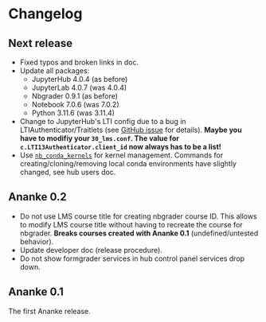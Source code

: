 # Changelog

## Next release

* Fixed typos and broken links in doc.
* Update all packages:
  * JupyterHub 4.0.4 (as before)
  * JupyterLab 4.0.7 (was 4.0.4)
  * Nbgrader 0.9.1 (as before)
  * Notebook 7.0.6 (was 7.0.2)
  * Python 3.11.6 (was 3.11.4)
* Change to JupyterHub's LTI config due to a bug in LTIAuthenticator/Traitlets (see [GitHub issue](https://github.com/jupyterhub/ltiauthenticator/issues/177) for details). **Maybe you have to modifiy your `30_lms.conf`. The value for `c.LTI13Authenticator.client_id` now always has to be a list!**
* Use [`nb_conda_kernels`](https://github.com/Anaconda-Platform/nb_conda_kernels) for kernel management. Commands for creating/cloning/removing local conda environments have slightly changed, see hub users doc.

## Ananke 0.2

* Do not use LMS course title for creating nbgrader course ID. This allows to modify LMS course title without having to recreate the course for nbgrader. **Breaks courses created with Ananke 0.1** (undefined/untested behavior).
* Update developer doc (release procedure).
* Do not show formgrader services in hub control panel services drop down.

## Ananke 0.1

The first Ananke release.
